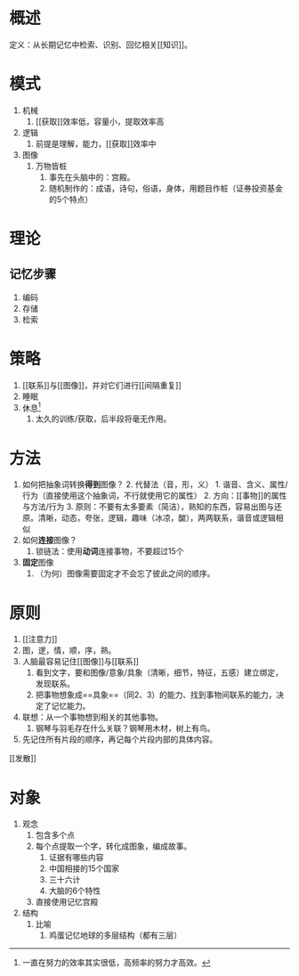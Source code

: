 # 概述
定义：从长期记忆中检索、识别、回忆相关[[知识]]。
# 模式
1. 机械
	1. [[获取]]效率低，容量小，提取效率高
2. 逻辑
	1. 前提是理解，能力，[[获取]]效率中
3. 图像
	1. 万物皆桩
		1. 事先在头脑中的：宫殿。
		2. 随机制作的：成语，诗句，俗语，身体，用题目作桩（证券投资基金的5个特点）

# 理论
## 记忆步骤
1. 编码
2. 存储
3. 检索
# 策略
1. [[联系]]与[[图像]]，并对它们进行[[间隔重复]]
2. 睡眠
3. 休息[^1]
	1. 太久的训练/获取，后半段将毫无作用。

# 方法
1. 如何把抽象词转换**得到**图像？
	2. 代替法（音，形，义）
		1. 谐音、含义、属性/行为（直接使用这个抽象词，不行就使用它的属性）
		2. 方向：[[事物]]的属性与方法/行为
		3. 原则：不要有太多要素（简洁），熟知的东西，容易出图与还原。清晰，动态，夸张，逻辑，趣味（冰凉，酸），两两联系，谐音或逻辑相似
2. 如何**连接**图像？
	1. 锁链法：使用**动词**连接事物，不要超过15个
3. **固定**图像
	1. （为何）图像需要固定才不会忘了彼此之间的顺序。
# 原则
1. [[注意力]]
2. 图，逻，情，顺，序，熟。
3. 人脑最容易记住[[图像]]与[[联系]]
	1. 看到文字，要和图像/意象/具象（清晰，细节，特征，五感）建立绑定，发现联系。
	2. 把事物想象成==具象==（同2、3）的能力、找到事物间联系的能力，决定了记忆能力。
4. 联想：从一个事物想到相关的其他事物。
	1. 钢琴与羽毛存在什么关联？钢琴用木材，树上有鸟。
5. 先记住所有片段的顺序，再记每个片段内部的具体内容。

[[发散]]

# 对象
1. 观念
	1. 包含多个点
	2. 每个点提取一个字，转化成图象，编成故事。
		1. 证据有哪些内容
		2. 中国相接的15个国家
		3. 三十六计
		4. 大脑的6个特性
	3. 直接使用记忆宫殿
3. 结构
	1. 比喻
		1. 鸡蛋记忆地球的多层结构（都有三层）

[^1]: 一直在努力的效率其实很低，高频率的努力才高效。